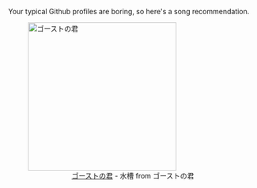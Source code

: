 Your typical Github profiles are boring, so here's a song recommendation.
<figure><img width="300" height="300" src="https://i.scdn.co/image/ab67616d0000b273ed05379c134cb62960d87c6e" alt="ゴーストの君" /><figcaption align="center"><a href="https://open.spotify.com/track/2LKWUkxEwSMnNtHovhhbEJ" target="_blank">ゴーストの君</a> - 水槽 from ゴーストの君</figcaption></figure>
